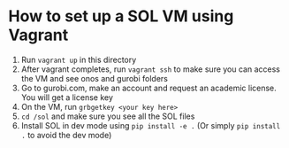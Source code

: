 # How to set up a SOL VM using Vagrant

1. Run `vagrant up` in this directory
2. After vagrant completes, run `vagrant ssh` to make sure you can access the VM
and see onos and gurobi folders
3. Go to gurobi.com, make an account and request an academic license. You will get a license key
4. On the VM, run `grbgetkey <your key here>`
5. `cd /sol` and make sure you see all the SOL files
6. Install SOL in dev mode using `pip install -e .` (Or simply `pip install .` to avoid the dev mode)
